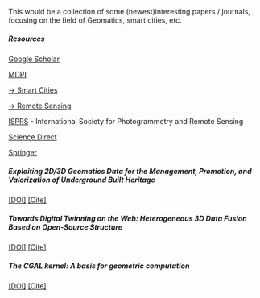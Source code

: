 This would be a collection of some (newest)interesting papers / journals, focusing on the field of Geomatics, smart cities, etc.

##### Resources

[Google Scholar](https://scholar.google.com/)

[MDPI](https://www.mdpi.com/)  

[ -> Smart Cities](https://www.mdpi.com/journal/smartcities)  

[ -> Remote Sensing](https://www.mdpi.com/journal/remotesensing)

[ISPRS](https://www.isprs.org/) - International Society for Photogrammetry and Remote Sensing

[Science Direct](https://www-sciencedirect-com.tudelft.idm.oclc.org/)

[Springer](https://link-springer-com.tudelft.idm.oclc.org/)


##### Exploiting 2D/3D Geomatics Data for the Management, Promotion, and Valorization of Underground Built Heritage
[[DOI]](https://doi.org/10.3390/smartcities6010012)  [[Cite]](https://github.com/zfengyan/Geomatics-Smart-Citys/blob/main/BibTeX/1.bib)


##### Towards Digital Twinning on the Web: Heterogeneous 3D Data Fusion Based on Open-Source Structure 
[[DOI]](https://doi.org/10.3390/rs15030721)    [[Cite]](https://github.com/zfengyan/Geomatics-Smart-Citys/blob/main/BibTeX/2.bib)


##### The CGAL kernel: A basis for geometric computation
[[DOI]](https://doi.org/10.1007/BFb0014496)    [[Cite]]()
